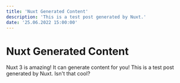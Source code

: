 ```yaml
---
title: 'Nuxt Generated Content'
description: 'This is a test post generated by Nuxt.'
date: '25.06.2022 15:00:00'
---
```

# Nuxt Generated Content
Nuxt 3 is amazing! It can generate content for you! This is a test post generated by Nuxt. Isn't that cool?
```
